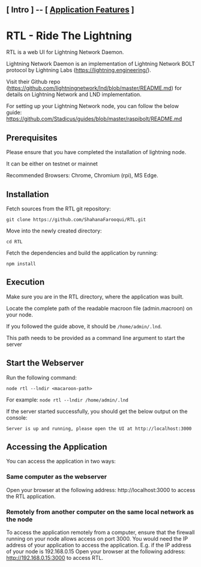 [ **Intro** ] -- [ [Application Features](Application_features.md) ]
-----
# RTL - Ride The Lightning

RTL is a web UI for Lightning Network Daemon.

Lightning Network Daemon is an implementation of Lightning Network BOLT protocol by Lightning Labs (https://lightning.engineering/).

Visit their Github repo (https://github.com/lightningnetwork/lnd/blob/master/README.md) for details on Lightning Network and LND implementation.

For setting up your Lightning Network node, you can follow the below guide:
https://github.com/Stadicus/guides/blob/master/raspibolt/README.md

## Prerequisites
Please ensure that you have completed the installation of lightning node.

It can be either on testnet or mainnet

Recommended Browsers: Chrome, Chromium (rpi), MS Edge.

## Installation

Fetch sources from the RTL git repository:

`git clone https://github.com/ShahanaFarooqui/RTL.git`

Move into the newly created directory:

`cd RTL`

Fetch the dependencies and build the application by running:

`npm install`

## Execution
Make sure you are in the RTL directory, where the application was built.

Locate the complete path of the readable macroon file (admin.macroon) on your node.

If you followed the guide above, it should be `/home/admin/.lnd`.

This path needs to be provided as a command line argument to start the server

## Start the Webserver
Run the following command:

`node rtl --lndir <macaroon-path>` 

For example:
`node rtl --lndir /home/admin/.lnd`

If the server started successfully, you should get the below output on the console:

`Server is up and running, please open the UI at http://localhost:3000`

## Accessing the Application

You can access the application in two ways:
### Same computer as the webserver
Open your browser at the following address: http://localhost:3000 to access the RTL application.

### Remotely from another computer on the same local network as the node
To access the application remotely from a computer, ensure that the firewall running on your node allows access on port 3000.
You would need the IP address of your application to access the application.
E.g. if the IP address of your node is 192.168.0.15
Open your browser at the following address: http://192.168.0.15:3000 to access RTL.
